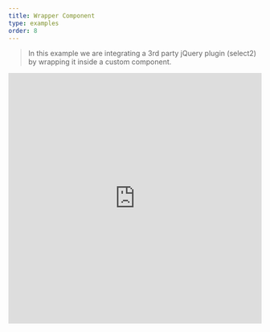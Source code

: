```yaml
---
title: Wrapper Component
type: examples
order: 8
---
```


> In this example we are integrating a 3rd party jQuery plugin (select2) by wrapping it inside a custom component.

<iframe width="100%" height="500" src="https://jsfiddle.net/fruqrvdL/456/embedded/result,html,js,css" allowfullscreen="allowfullscreen" frameborder="0"></iframe>
